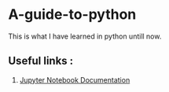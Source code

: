 # A-guide-to-python
This is what I have learned in python untill now.

## Useful links :
1. [Jupyter Notebook Documentation](http://jupyter-notebook-beginner-guide.readthedocs.io/en/latest/what_is_jupyter.html)
